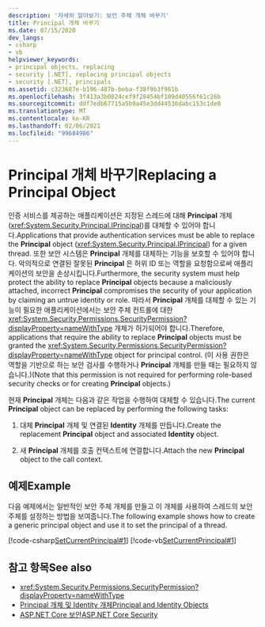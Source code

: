 ```yaml
---
description: '자세히 알아보기: 보안 주체 개체 바꾸기'
title: Principal 개체 바꾸기
ms.date: 07/15/2020
dev_langs:
- csharp
- vb
helpviewer_keywords:
- principal objects, replacing
- security [.NET], replacing principal objects
- security [.NET], principals
ms.assetid: c323687e-b196-487b-beba-f38f9b3f961b
ms.openlocfilehash: 3f413a3b0824cef9f28454bf109d40556f61c26b
ms.sourcegitcommit: ddf7edb67715a5b9a45e3dd44536dabc153c1de0
ms.translationtype: MT
ms.contentlocale: ko-KR
ms.lasthandoff: 02/06/2021
ms.locfileid: "99684986"
---
```

# <a name="replacing-a-principal-object"></a><span data-ttu-id="0e821-103">Principal 개체 바꾸기</span><span class="sxs-lookup"><span data-stu-id="0e821-103">Replacing a Principal Object</span></span>

<span data-ttu-id="0e821-104">인증 서비스를 제공하는 애플리케이션은 지정된 스레드에 대해 **Principal** 개체(<xref:System.Security.Principal.IPrincipal>)를 대체할 수 있어야 합니다.</span><span class="sxs-lookup"><span data-stu-id="0e821-104">Applications that provide authentication services must be able to replace the **Principal** object (<xref:System.Security.Principal.IPrincipal>) for a given thread.</span></span> <span data-ttu-id="0e821-105">또한 보안 시스템은 **Principal** 개체를 대체하는 기능을 보호할 수 있어야 합니다. 악의적으로 연결된 잘못된 **Principal** 은 허위 ID 또는 역할을 요청함으로써 애플리케이션의 보안을 손상시킵니다.</span><span class="sxs-lookup"><span data-stu-id="0e821-105">Furthermore, the security system must help protect the ability to replace **Principal** objects because a maliciously attached, incorrect **Principal** compromises the security of your application by claiming an untrue identity or role.</span></span> <span data-ttu-id="0e821-106">따라서 **Principal** 개체를 대체할 수 있는 기능이 필요한 애플리케이션에서는 보안 주체 컨트롤에 대한 <xref:System.Security.Permissions.SecurityPermission?displayProperty=nameWithType> 개체가 허가되어야 합니다.</span><span class="sxs-lookup"><span data-stu-id="0e821-106">Therefore, applications that require the ability to replace **Principal** objects must be granted the <xref:System.Security.Permissions.SecurityPermission?displayProperty=nameWithType> object for principal control.</span></span> <span data-ttu-id="0e821-107">(이 사용 권한은 역할을 기반으로 하는 보안 검사를 수행하거나 **Principal** 개체를 만들 때는 필요하지 않습니다.)</span><span class="sxs-lookup"><span data-stu-id="0e821-107">(Note that this permission is not required for performing role-based security checks or for creating **Principal** objects.)</span></span>  
  
<span data-ttu-id="0e821-108">현재 **Principal** 개체는 다음과 같은 작업을 수행하여 대체할 수 있습니다.</span><span class="sxs-lookup"><span data-stu-id="0e821-108">The current **Principal** object can be replaced by performing the following tasks:</span></span>  
  
1. <span data-ttu-id="0e821-109">대체 **Principal** 개체 및 연결된 **Identity** 개체를 만듭니다.</span><span class="sxs-lookup"><span data-stu-id="0e821-109">Create the replacement **Principal** object and associated **Identity** object.</span></span>  
  
2. <span data-ttu-id="0e821-110">새 **Principal** 개체를 호출 컨텍스트에 연결합니다.</span><span class="sxs-lookup"><span data-stu-id="0e821-110">Attach the new **Principal** object to the call context.</span></span>  
  
## <a name="example"></a><span data-ttu-id="0e821-111">예제</span><span class="sxs-lookup"><span data-stu-id="0e821-111">Example</span></span>

<span data-ttu-id="0e821-112">다음 예제에서는 일반적인 보안 주체 개체를 만들고 이 개체를 사용하여 스레드의 보안 주체를 설정하는 방법을 보여줍니다.</span><span class="sxs-lookup"><span data-stu-id="0e821-112">The following example shows how to create a generic principal object and use it to set the principal of a thread.</span></span>  
  
[!code-csharp[SetCurrentPrincipal#1](../../../samples/snippets/csharp/VS_Snippets_CLR/SetCurrentPrincipal/CS/program.cs#1)]
[!code-vb[SetCurrentPrincipal#1](../../../samples/snippets/visualbasic/VS_Snippets_CLR/SetCurrentPrincipal/VB/program.vb#1)]  
  
## <a name="see-also"></a><span data-ttu-id="0e821-113">참고 항목</span><span class="sxs-lookup"><span data-stu-id="0e821-113">See also</span></span>

- <xref:System.Security.Permissions.SecurityPermission?displayProperty=nameWithType>
- [<span data-ttu-id="0e821-114">Principal 개체 및 Identity 개체</span><span class="sxs-lookup"><span data-stu-id="0e821-114">Principal and Identity Objects</span></span>](principal-and-identity-objects.md)
- [<span data-ttu-id="0e821-115">ASP.NET Core 보안</span><span class="sxs-lookup"><span data-stu-id="0e821-115">ASP.NET Core Security</span></span>](/aspnet/core/security/)
